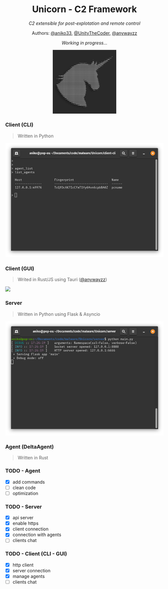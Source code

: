 <div align="center">

# Unicorn - C2 Framework
*C2 extensible for post-explotation and remote control*

Authors: [@aniko33](https://github.com/aniko33), [@UnityTheCoder](https://github.com/UnityTheCoder), [@anywayzz](https://github.com/anywayzz)

*Working in progress...*

<img src=".img/logo.jpg" width=40%>

</div>

### Client (CLI)

> Written in Python

<img src=".img/client_agent_table.png">

### Client (GUI)

> Writed in Rust/JS using Tauri ([@anywayzz](https://github.com/anywayzz))

<img src="https://github.com/aniko33/Unicorn/assets/76649588/d4beb5f2-30b7-401a-9982-45f191afe944">


### Server

> Written in Python using Flask & Asyncio

<img src=".img/server_init.png">

### Agent (DeltaAgent)

> Written in Rust

### TODO - Agent
- [X] add commands
- [ ] clean code
- [ ] optimization

### TODO - Server
- [X] api server
- [X] enable https
- [X] client connection
- [X] connection with agents
- [ ] clients chat

### TODO - Client (CLI - GUI)
- [X] http client
- [X] server connection
- [X] manage agents
- [ ] clients chat
